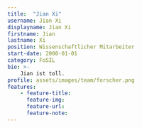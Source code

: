 ```yaml
---
title:  "Jian Xi"
username: Jian Xi
displayname: Jian Xi
firstname: Jian
lastname: Xi
position: Wissenschaftlicher Mitarbeiter
start-date: 2000-01-01
category: FoSIL
bio: >- 
    Jian ist toll.   
profile: assets/images/team/forscher.png
features:
    - feature-title: 
      feature-img: 
      feature-url: 
      feature-note: 
---
```

